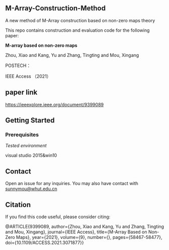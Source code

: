 ## M-Array-Construction-Method

A new method of M-Array construction based on non-zero maps theory

This repo contains construction and evaluation code for the following paper:

**M-array based on non-zero maps**

Zhou, Xiao and Kang, Yu and Zhang, Tingting and Mou, Xingang

POSTECH：

IEEE Access （2021）

## paper link

https://ieeexplore.ieee.org/document/9399089

## Getting Started

### Prerequisites

*Tested environment*

visual studio 2015&win10

## Contact

Open an issue for any inquiries. You may also have contact with  sunnymou@whut.edu.cn

## Citation

If you find this code useful, please consider citing:

@ARTICLE{9399089,
  author={Zhou, Xiao and Kang, Yu and Zhang, Tingting and Mou, Xingang},
  journal={IEEE Access}, 
  title={M-Array Based on Non-Zero Maps}, 
  year={2021},
  volume={9},
  number={},
  pages={58467-58477},
  doi={10.1109/ACCESS.2021.3071877}}